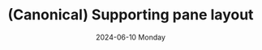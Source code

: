 ---
date:
- 2024-06-10 Monday
coverimage: ../assets/lists_icon_1710524790703_0.webp
description: A canonical layout with a focus (primary) pane and a supporting (secondary) pane
type: showcase/layouts/canonical
layout: supportingpane
title: (Canonical) Supporting pane layout
tags:
categories:
lastMod: 2024-06-13
---